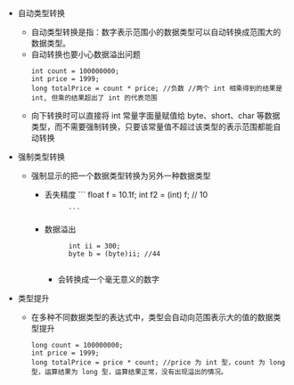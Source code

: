 
- 自动类型转换
    - 自动类型转换是指：数字表示范围小的数据类型可以自动转换成范围大的数据类型。
    - 自动转换也要小心数据溢出问题
        ```
       int count = 100000000;
       int price = 1999;
       long totalPrice = count * price; //负数 //两个 int 相乘得到的结果是 int, 但乘的结果超出了 int 的代表范围
        ```
    - 向下转换时可以直接将 int 常量字面量赋值给 byte、short、char 等数据类型，而不需要强制转换，只要该常量值不超过该类型的表示范围都能自动转换
- 强制类型转换
    - 强制显示的把一个数据类型转换为另外一种数据类型
        - 丢失精度
                    ```
                            float f = 10.1f;
                            int f2 = (int) f; // 10

                    ```   
        - 数据溢出 
            ```
                  int ii = 300;
                  byte b = (byte)ii; //44


            ```     
            - 会转换成一个毫无意义的数字
            
- 类型提升
    - 在多种不同数据类型的表达式中，类型会自动向范围表示大的值的数据类型提升
        ```
        long count = 100000000;
        int price = 1999;
        long totalPrice = price * count; //price 为 int 型，count 为 long 型，运算结果为 long 型，运算结果正常，没有出现溢出的情况。
        ```
    
    